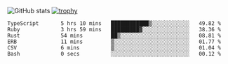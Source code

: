 ![GitHub stats](https://github-readme-stats.vercel.app/api?username=ksk001100&show_icons=true&theme=tokyonight)
[![trophy](https://github-profile-trophy.vercel.app/?username=ksk001100&theme=onedark)](https://github.com/ryo-ma/github-profile-trophy)

<!--START_SECTION:waka-->

```text
TypeScript       5 hrs 10 mins   ████████████▒░░░░░░░░░░░░   49.82 %
Ruby             3 hrs 59 mins   █████████▓░░░░░░░░░░░░░░░   38.36 %
Rust             54 mins         ██▒░░░░░░░░░░░░░░░░░░░░░░   08.81 %
ERB              11 mins         ▒░░░░░░░░░░░░░░░░░░░░░░░░   01.77 %
CSV              6 mins          ▒░░░░░░░░░░░░░░░░░░░░░░░░   01.04 %
Bash             0 secs          ░░░░░░░░░░░░░░░░░░░░░░░░░   00.12 %
```

<!--END_SECTION:waka-->
